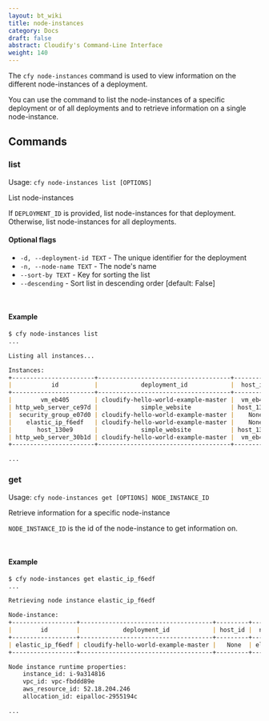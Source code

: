 ```yaml
---
layout: bt_wiki
title: node-instances
category: Docs
draft: false
abstract: Cloudify's Command-Line Interface
weight: 140
---
```


The `cfy node-instances` command is used to view information on the different node-instances of a deployment.

You can use the command to list the node-instances of a specific deployment or of all deployments and to retrieve information on a single node-instance.


## Commands

### list

Usage: `cfy node-instances list [OPTIONS]`

List node-instances

If `DEPLOYMENT_ID` is provided, list node-instances for that deployment.
Otherwise, list node-instances for all deployments.

#### Optional flags

*  `-d, --deployment-id TEXT` - 
						The unique identifier for the deployment
*  `-n, --node-name TEXT` - 
						The node's name
*  `--sort-by TEXT` - 	Key for sorting the list
*  `--descending` - 	Sort list in descending order [default: False]

&nbsp;
#### Example

```markdown
$ cfy node-instances list
...

Listing all instances...

Instances:
+-----------------------+-------------------------------------+------------+-----------------+----------+
|           id          |            deployment_id            |  host_id   |     node_id     |  state   |
+-----------------------+-------------------------------------+------------+-----------------+----------+
|        vm_eb405       | cloudify-hello-world-example-master |  vm_eb405  |        vm       | started  |
| http_web_server_ce97d |            simple_website           | host_130e9 | http_web_server | creating |
|  security_group_e07d0 | cloudify-hello-world-example-master |    None    |  security_group | started  |
|    elastic_ip_f6edf   | cloudify-hello-world-example-master |    None    |    elastic_ip   | started  |
|       host_130e9      |            simple_website           | host_130e9 |       host      | started  |
| http_web_server_30b1d | cloudify-hello-world-example-master |  vm_eb405  | http_web_server | started  |
+-----------------------+-------------------------------------+------------+-----------------+----------+

...
```

### get

Usage: `cfy node-instances get [OPTIONS] NODE_INSTANCE_ID`

Retrieve information for a specific node-instance

`NODE_INSTANCE_ID` is the id of the node-instance to get information on.

&nbsp;
#### Example

```markdown
$ cfy node-instances get elastic_ip_f6edf
...

Retrieving node instance elastic_ip_f6edf

Node-instance:
+------------------+-------------------------------------+---------+------------+---------+
|        id        |            deployment_id            | host_id |  node_id   |  state  |
+------------------+-------------------------------------+---------+------------+---------+
| elastic_ip_f6edf | cloudify-hello-world-example-master |   None  | elastic_ip | started |
+------------------+-------------------------------------+---------+------------+---------+

Node instance runtime properties:
	instance_id: i-9a314816
	vpc_id: vpc-fbddd89e
	aws_resource_id: 52.18.204.246
	allocation_id: eipalloc-2955194c

...
```
